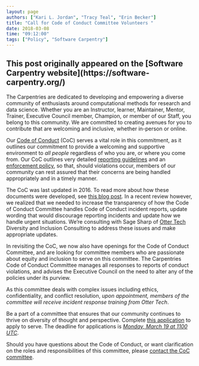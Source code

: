 ```yaml
---
layout: page
authors: ["Kari L. Jordan", "Tracy Teal", "Erin Becker"]
title: "Call for Code of Conduct Committee Volunteers "
date: 2018-03-08
time: "09:12:00"
tags: ["Policy", "Software Carpentry"]
---
```


<h2>This post originally appeared on the [Software Carpentry website](https://software-carpentry.org/)</h2>
The Carpentries are dedicated to developing and empowering a diverse community of enthusiasts around computational methods for research and data science. Whether you are an Instructor, learner, Maintainer, Mentor, Trainer, Executive Council member, Champion, or member of our Staff, you belong to this community. We are committed to creating avenues for you to contribute that are welcoming and inclusive, whether in-person or online.

Our [Code of Conduct](https://software-carpentry.org/conduct/) (CoC) serves a vital role in this commitment, as it outlines our commitment to provide a welcoming and supportive environment to *all people* regardless of who you are, or where you come from. Our CoC outlines very detailed [reporting guidelines](https://software-carpentry.org/CoC-reporting/) and an [enforcement policy](https://software-carpentry.org/CoC-enforcement/), so that, should violations occur, members of our community can rest assured that their concerns are being handled appropriately and in a timely manner. 

The CoC was last updated in 2016. To read more about how these documents were developed, see [this blog post](http://www.datacarpentry.org/blog/code-of-conduct/). 
In a recent review however, we realized that we needed to increase the transparency of how the Code of Conduct Committee handles Code of Conduct incident reports, update wording that would discourage reporting incidents and update how we handle urgent situations. We’re consulting with Sage Sharp of [Otter Tech](https://otter.technology) Diversity and Inclusion Consulting to address these issues and make appropriate updates.

In revisiting the CoC, we now also have openings for the Code of Conduct Committee, and are looking for committee members who are passionate about equity and inclusion to serve on this committee. The Carpentries Code of Conduct Committee manages all responses to reports of conduct violations, and advises the Executive Council on the need to alter any of the policies under its purview.

As this committee deals with complex issues including ethics, confidentiality, and conflict resolution, *upon appointment, members of the committee will receive incident response training from Otter Tech*.

Be a part of a committee that ensures that our community continues to thrive on diversity of thought and perspective. Complete [this application](https://goo.gl/forms/wAYQNXz6xdZJN3Sm2) to apply to serve. The deadline for applications is *[Monday, March 19 at 1100 UTC](https://www.timeanddate.com/worldclock/fixedtime.html?msg=Carpentries+CoC+Applications+Due&iso=20180319T11&p1=%3A)*.

Should you have questions about the Code of Conduct, or want clarification on the roles and responsibilities of this committee, please [contact the CoC committee](mailto:policy@carpentries.org). 
